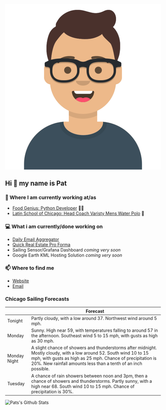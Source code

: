[![Social banner for p-j-falconer](https://raw.githubusercontent.com/P-J-FALCONER/P-J-FALCONER/master/assets/avataaars.svg)](https://patfalconer.com/)
## Hi :wave: my name is Pat

### 💼 Where I am currently working at/as
- [Food Genius: Python Developer](https://getfoodgenius.com/) 🍔🐍
- [Latin School of Chicago: Head Coach Varisty Mens Water Polo](https://www.latinschool.org/) 🤽


### 💻 What i am currently/done working on
 - [Daily Email Aggregator](https://github.com/P-J-FALCONER/dott_daily_mail)
 - [Quick Real Estate Pro Forma](https://github.com/P-J-FALCONER/henry)
 - Sailing Sensor/Grafana Dashboard *coming very soon*
 - Google Earth KML Hosting Solution *coming very soon*

### 📫 Where to find me
 - [Website](https://patfalconer.com/)
 - [Email](mailto:patrick.j.falconer@gmail.com)


### Chicago Sailing Forecasts
|   | Forecast  |
|---|---|
| Tonight | Partly cloudy, with a low around 37. Northwest wind around 5 mph. |
| Monday | Sunny. High near 59, with temperatures falling to around 57 in the afternoon. Southeast wind 5 to 15 mph, with gusts as high as 30 mph. |
| Monday Night | A slight chance of showers and thunderstorms after midnight. Mostly cloudy, with a low around 52. South wind 10 to 15 mph, with gusts as high as 25 mph. Chance of precipitation is 20%. New rainfall amounts less than a tenth of an inch possible. |
| Tuesday | A chance of rain showers between noon and 3pm, then a chance of showers and thunderstorms. Partly sunny, with a high near 68. South wind 10 to 15 mph. Chance of precipitation is 30%. |

![Pats's Github Stats](https://github-readme-stats.vercel.app/api?username=p-j-falconer&show_icons=true&theme=radical)
